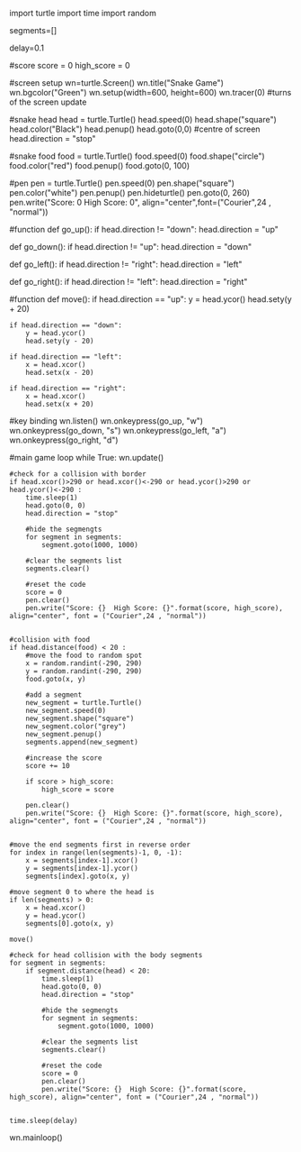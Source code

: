 import turtle
import time
import random

segments=[]

delay=0.1

#score
score = 0
high_score = 0

#screen setup
wn=turtle.Screen()
wn.title("Snake Game")
wn.bgcolor("Green")
wn.setup(width=600, height=600)
wn.tracer(0) #turns of the screen update

#snake head
head = turtle.Turtle()
head.speed(0)
head.shape("square")
head.color("Black")
head.penup()
head.goto(0,0)  #centre of screen
head.direction = "stop"

#snake food
food = turtle.Turtle()
food.speed(0)
food.shape("circle")
food.color("red")
food.penup()
food.goto(0, 100) 

#pen
pen = turtle.Turtle()
pen.speed(0)
pen.shape("square")
pen.color("white")
pen.penup()
pen.hideturtle()
pen.goto(0, 260)
pen.write("Score: 0  High Score: 0", align="center",font=("Courier",24 , "normal"))


#function
def go_up():
    if head.direction != "down":
        head.direction = "up"

def go_down():
    if head.direction != "up":
        head.direction = "down"

def go_left():
    if head.direction != "right":
        head.direction = "left"

def go_right():
    if head.direction != "left":
        head.direction = "right"



#function
def move():
    if head.direction == "up":
        y = head.ycor()
        head.sety(y + 20)

    if head.direction == "down":
        y = head.ycor()
        head.sety(y - 20)

    if head.direction == "left":
        x = head.xcor()
        head.setx(x - 20)

    if head.direction == "right":
        x = head.xcor()
        head.setx(x + 20)


#key binding
wn.listen()
wn.onkeypress(go_up, "w")
wn.onkeypress(go_down, "s")
wn.onkeypress(go_left, "a")
wn.onkeypress(go_right, "d")




#main game loop
while True:
    wn.update()

    #check for a collision with border
    if head.xcor()>290 or head.xcor()<-290 or head.ycor()>290 or head.ycor()<-290 :
        time.sleep(1)
        head.goto(0, 0)
        head.direction = "stop"
        
        #hide the segmengts
        for segment in segments:
            segment.goto(1000, 1000)
    
        #clear the segments list
        segments.clear()

        #reset the code
        score = 0
        pen.clear()
        pen.write("Score: {}  High Score: {}".format(score, high_score), align="center", font = ("Courier",24 , "normal"))

    
    #collision with food
    if head.distance(food) < 20 :
        #move the food to random spot
        x = random.randint(-290, 290)  
        y = random.randint(-290, 290)
        food.goto(x, y)

        #add a segment
        new_segment = turtle.Turtle()
        new_segment.speed(0)
        new_segment.shape("square")
        new_segment.color("grey")
        new_segment.penup()
        segments.append(new_segment)

        #increase the score
        score += 10

        if score > high_score:
            high_score = score

        pen.clear()
        pen.write("Score: {}  High Score: {}".format(score, high_score), align="center", font = ("Courier",24 , "normal"))


    #move the end segments first in reverse order
    for index in range(len(segments)-1, 0, -1):
        x = segments[index-1].xcor()
        y = segments[index-1].ycor()
        segments[index].goto(x, y)

    #move segment 0 to where the head is
    if len(segments) > 0:
        x = head.xcor()
        y = head.ycor()
        segments[0].goto(x, y)
    
    move()

    #check for head collision with the body segments
    for segment in segments:
        if segment.distance(head) < 20:
            time.sleep(1)
            head.goto(0, 0)
            head.direction = "stop"
            
            #hide the segmengts
            for segment in segments:
                segment.goto(1000, 1000)
    
            #clear the segments list
            segments.clear()
            
            #reset the code
            score = 0
            pen.clear()
            pen.write("Score: {}  High Score: {}".format(score, high_score), align="center", font = ("Courier",24 , "normal"))


    time.sleep(delay)


wn.mainloop()
